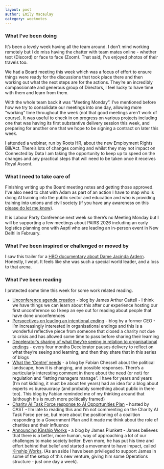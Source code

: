 ```yaml
---
layout: post
author: Emily Macaulay
category: weeknotes
---
```

### What I’ve been doing
It’s been a lovely week having all the team around. I don’t mind working remotely but I do miss having the chatter with team mates online - whether text (Discord) or face to face (Zoom). That said, I've enjoyed photos of their travels too.

We had a Board meeting this week which was a focus of effort to ensure things were ready for the discussions that took place there and then working out what the next steps are for the actions. They’re an incredibly compassionate and generous group of Directors, I feel lucky to have time with them and learn from them.

With the whole team back it was “Meeting Monday”. I’ve mentioned before how we try to consolidate our meetings into one day, allowing more “working” time throughout the week (not that good meetings aren’t work of course). It was useful to check in on progress on various projects including one that was having its first substantive delivery session this week, and preparing for another one that we hope to be signing a contract on later this week.

I attended a webinar, run by Roots HR, about the new Employment Rights Bill/Act. There’s lots of changes coming and whilst they may not impact on Connected by Data I am taking the opportunity to keep up to speed on the changes and any practical steps that will need to be taken once it receives Royal Assent.

### What I need to take care of
Finishing writing up the Board meeting notes and getting those approved. I’ve also need to chat with Adam as part of an action I have to map who is doing AI training into the public sector and education and who is providing training into unions and civil society (if you have any awareness on this [please do let me know](mailto:emily@connectedbydata.org)).

It is Labour Party Conference next week so there’s no Meeting Monday but I will be supporting a few meetings about PAIRS 2026 including an early logistics planning one with Aapti who are leading an in-person event in New Delhi in February.

### What I’ve been inspired or challenged or moved by
I saw this trailer for a [HBO documentary about Dame Jacinda Ardern](https://youtu.be/H9zYviO-fEw?si=BXkhy1vzURcflrQx). Honestly, I wept. It feels like she was such a special world leader, and a loss to that arena.

### What I’ve been reading
I protected some time this week for some work related reading.
* [Unconference agenda creation](https://jacattell.medium.com/unconference-agenda-creation-a3d3ea720fb5 ) - blog by James Arthur Cattell - I think we have things we can learn about this after our experience hosting our first unconference so I keep an eye out for reading about people that have done unconferences
* [Perspectives on leading an intentional ending](https://medium.com/@zoestanton/new-perspectives-on-leading-an-intentional-ending-ef6f08ebd2ce) - blog by a former CEO - I’m increasingly interested in organisational endings and this is a wonderful reflective piece from someone that closed a charity not due to crisis and has allowed some time to pass before sharing their learning
* [Decelerator’s sharing of what they’re seeing in relation to organisational endings](https://deceleratoruk.substack.com/p/what-were-seeing-the-power-of-upstream?publication_id=2042997&post_id=163468239&isFreemail=true&r=5jqg20&triedRedirect=true) - every four months Decelerator pauses delivery to reflect on what they’re seeing and learning, and then they share that in this series of blogs
* [What the ‘Centre’ needs](https://www.linkedin.com/pulse/state-were-what-center-needs-understand-moment-fabian-chessell-vzuue/) - a blog by Fabian Chessell about the political landscape, how it is changing, and possible responses. There’s a particularly interesting comment in there about the need (or not) for regulation and “letting managers manage”. I have for years and years (I’m not kidding, it must be about ten years) had an idea for a blog about experts vs bureaucracy (and probably something about public in there too). This blog by Fabian reminded me of my thinking around that (although his is much more politically framed)
* [Charity AI Task Force response to AI Opportunities Plan](https://www.wearecast.org.uk/our-work/how-we-work-with-funders-and-partners/charity-ai-task-force/response-to-the-ai-opportunities-action-plan-from-the-charity-ai-task-force/) - hosted by CAST - I’m late to reading this and I’m not commenting on the Charity AI Task Force per se, but more about the positioning of a coalition responding to a Government Plan and it made me think about the role of charities and their influence
* [Announcing Kinship Works](https://medium.com/kinship-works/announcing-kinship-works-d0c3077dc09e) - a blog by James Plunkett - James believes that there is a better, more human, way of approaching a lot of our challenges to make society better. Even more, he has put his time and effort behind that belief and started a movement to have impact, called [Kinship Works](https://www.kinship.works/). (As an aside I have been privileged to support James in some of the setup of this new venture, giving him some Operations structure - just one day a week).